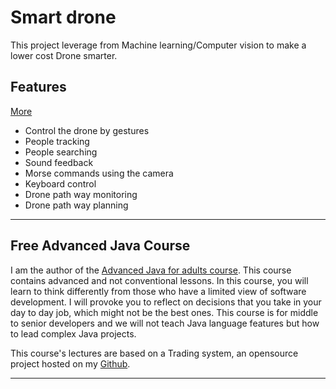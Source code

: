 # Smart drone

This project leverage from Machine learning/Computer vision to make a lower cost Drone smarter.


## Features  
[More](https://github.com/apssouza22/smartdrone/tree/master/gesturecontrol#smart-drone)
- Control the drone by gestures
- People tracking
- People searching
- Sound feedback
- Morse commands using the camera
- Keyboard control
- Drone path way monitoring
- Drone path way planning


-----
## Free Advanced Java Course
I am the author of the [Advanced Java for adults course](https://www.udemy.com/course/advanced-java-for-adults/?referralCode=8014CCF0A5A931ADED5F). This course contains advanced and not conventional lessons. In this course, you will learn to think differently from those who have a limited view of software development. I will provoke you to reflect on decisions that you take in your day to day job, which might not be the best ones. This course is for middle to senior developers and we will not teach Java language features but how to lead complex Java projects. 

This course's lectures are based on a Trading system, an opensource project hosted on my [Github](https://github.com/apssouza22/trading-system).

-----
